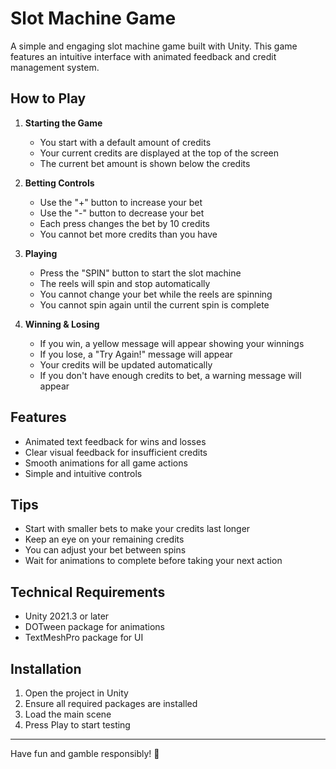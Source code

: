 # Slot Machine Game

A simple and engaging slot machine game built with Unity. This game features an intuitive interface with animated feedback and credit management system.

## How to Play

1. **Starting the Game**
   - You start with a default amount of credits
   - Your current credits are displayed at the top of the screen
   - The current bet amount is shown below the credits

2. **Betting Controls**
   - Use the "+" button to increase your bet
   - Use the "-" button to decrease your bet
   - Each press changes the bet by 10 credits
   - You cannot bet more credits than you have

3. **Playing**
   - Press the "SPIN" button to start the slot machine
   - The reels will spin and stop automatically
   - You cannot change your bet while the reels are spinning
   - You cannot spin again until the current spin is complete

4. **Winning & Losing**
   - If you win, a yellow message will appear showing your winnings
   - If you lose, a "Try Again!" message will appear
   - Your credits will be updated automatically
   - If you don't have enough credits to bet, a warning message will appear

## Features

- Animated text feedback for wins and losses
- Clear visual feedback for insufficient credits
- Smooth animations for all game actions
- Simple and intuitive controls

## Tips

- Start with smaller bets to make your credits last longer
- Keep an eye on your remaining credits
- You can adjust your bet between spins
- Wait for animations to complete before taking your next action

## Technical Requirements

- Unity 2021.3 or later
- DOTween package for animations
- TextMeshPro package for UI

## Installation

1. Open the project in Unity
2. Ensure all required packages are installed
3. Load the main scene
4. Press Play to start testing

---
Have fun and gamble responsibly! 🎰
